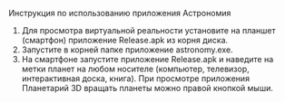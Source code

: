 Инструкция по использованию приложения Астрономия
1.	Для просмотра виртуальной реальности установите на планшет (смартфон) приложение Release.apk из корня диска.
2.	Запустите в корней папке приложение astronomy.exe.
3.	На смартфоне запустите приложение Release.apk и наведите на метки планет на любом носителе (компьютер, телевизор, интерактивная доска, книга).
При просмотре приложения Планетарий 3D вращать планеты можно правой кнопкой мыши.
